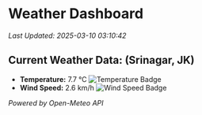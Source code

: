 
# Weather Dashboard

_Last Updated: 2025-03-10 03:10:42_

## Current Weather Data: (Srinagar, JK)
- **Temperature:** 7.7 °C ![Temperature Badge](https://img.shields.io/badge/Temperature-Low%20Temp-blue)
- **Wind Speed:** 2.6 km/h ![Wind Speed Badge](https://img.shields.io/badge/Wind%20Speed-Light%20Wind-blue)

*Powered by Open-Meteo API*
